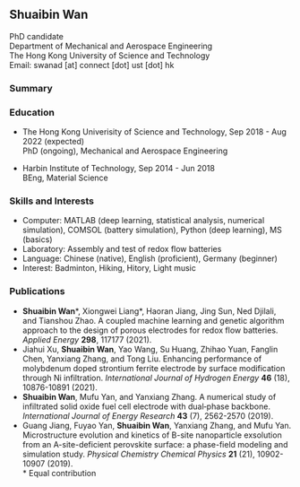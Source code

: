## Shuaibin Wan
PhD candidate<br/>
Department of Mechanical and Aerospace Engineering<br/>
The Hong Kong University of Science and Technology<br/>
Email: swanad [at] connect [dot] ust [dot] hk<br/>

### Summary

### Education
 - The Hong Kong Univerisity of Science and Technology, Sep 2018 - Aug 2022 (expected)<br/>
 PhD (ongoing), Mechanical and Aerospace Engineering
 
 - Harbin Institute of Technology, Sep 2014 - Jun 2018<br/>
 BEng, Material Science
 
### Skills and Interests
  - Computer: MATLAB (deep learning, statistical analysis, numerical simulation), COMSOL (battery simulation), Python (deep learning), MS (basics)  
  - Laboratory: Assembly and test of redox flow batteries  
  - Language: Chinese (native), English (proficient), Germany (beginner)  
  - Interest: Badminton, Hiking, Hitory, Light music  

### Publications
 - **Shuaibin Wan***, Xiongwei Liang*, Haoran Jiang, Jing Sun, Ned Djilali, and Tianshou Zhao. A coupled machine learning and genetic algorithm approach to the design of porous electrodes for redox flow batteries. *Applied Energy* **298**, 117177 (2021).  
 - Jiahui Xu, **Shuaibin Wan**, Yao Wang, Su Huang, Zhihao Yuan, Fanglin Chen, Yanxiang Zhang, and Tong Liu. Enhancing performance of molybdenum doped strontium ferrite electrode by surface modification through Ni infiltration. *International Journal of Hydrogen Energy* **46** (18), 10876-10891 (2021).  
 - **Shuaibin Wan**, Mufu Yan, and Yanxiang Zhang. A numerical study of infiltrated solid oxide fuel cell electrode with dual‐phase backbone. *International Journal of Energy Research* **43** (7), 2562-2570 (2019).  
 - Guang Jiang, Fuyao Yan, **Shuaibin Wan**, Yanxiang Zhang, and Mufu Yan. Microstructure evolution and kinetics of B-site nanoparticle exsolution from an A-site-deficient perovskite surface: a phase-field modeling and simulation study. *Physical Chemistry Chemical Physics* **21** (21), 10902-10907 (2019).  
\* Equal contribution